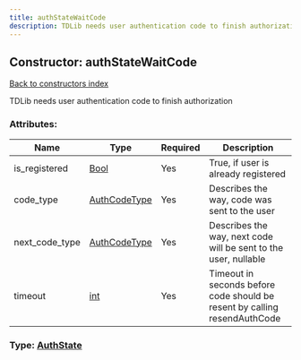```yaml
---
title: authStateWaitCode
description: TDLib needs user authentication code to finish authorization
---
```

## Constructor: authStateWaitCode  
[Back to constructors index](index.md)



TDLib needs user authentication code to finish authorization

### Attributes:

| Name     |    Type       | Required | Description |
|----------|---------------|----------|-------------|
|is\_registered|[Bool](../types/Bool.md) | Yes|True, if user is already registered|
|code\_type|[AuthCodeType](../types/AuthCodeType.md) | Yes|Describes the way, code was sent to the user|
|next\_code\_type|[AuthCodeType](../types/AuthCodeType.md) | Yes|Describes the way, next code will be sent to the user, nullable|
|timeout|[int](../types/int.md) | Yes|Timeout in seconds before code should be resent by calling resendAuthCode|



### Type: [AuthState](../types/AuthState.md)


